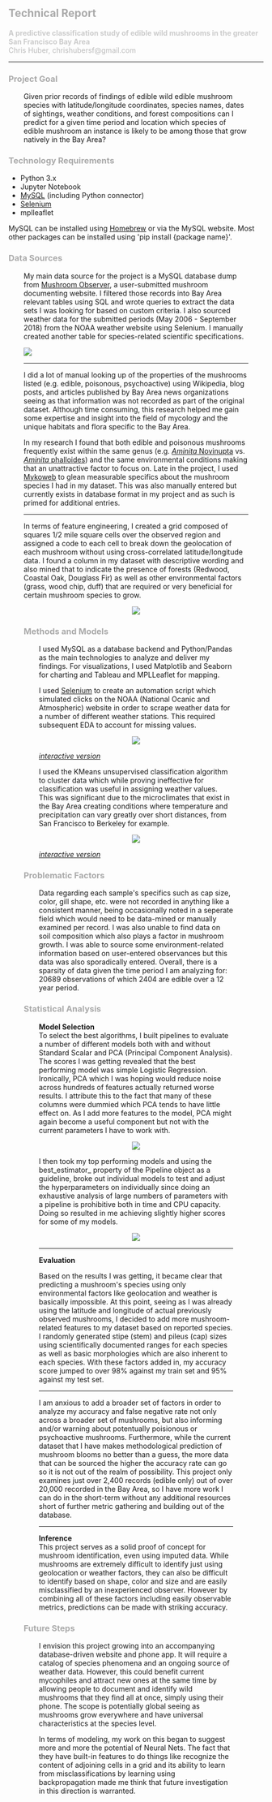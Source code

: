 ## <span style="color:#AAA">Technical Report</span>
<p>
<span style="color:#CCC;"><b>A predictive classification study of edible wild mushrooms in the greater San Francisco Bay Area</b></span><br/>
<span style="color:#BBB">Chris Huber, chrishubersf@gmail.com</span>
</p>

<hr/>

### <span style="color:#AAA">Project Goal</span>
<div style="margin-left: 30px; margin-right: 30px;">
<p>Given prior records of findings of edible wild edible mushroom species with latitude/longitude coordinates, species names, dates of sightings, weather conditions, and forest compositions can I predict for a given time period and location which species of edible mushroom an instance is likely to be among those that grow natively in the Bay Area?</p>
</div>

### <span style="color:#AAA">Technology Requirements</span>
<ul>
	<li>Python 3.x</li>
	<li>Jupyter Notebook</li>
	<li><a href="https://dev.mysql.com">MySQL</a> (including Python connector)</li>
	<li><a href="https://www.seleniumhq.org">Selenium</a></li>
	<li>mplleaflet</li>
</ul>
<p>MySQL can be installed using <a href="https://brew.sh">Homebrew</a> or via the MySQL website. Most other packages can be installed using 'pip install {package name}'.</p>

### <span style="color:#AAA">Data Sources</span>
<div style="margin-left: 30px; margin-right: 30px;">
<p>
My main data source for the project is a MySQL database dump from <a href="https://mushroomobserver.org">Mushroom Observer</a>, a user-submitted mushroom documenting website. I filtered those records into Bay Area relevant tables using SQL and wrote queries to extract the data sets I was looking for based on custom criteria. I also sourced weather data for the submitted periods (May 2006 - September 2018) from the NOAA weather website using Selenium. I manually created another table for species-related scientific specifications.
</p>

<p>
<img src="./images/schema.png">
</p>

<hr/>

<p>
I did a lot of manual looking up of the properties of the mushrooms listed (e.g. edible, poisonous, psychoactive) using Wikipedia, blog posts, and articles published by Bay Area news organizations seeing as that information was not recorded as part of the original dataset. Although time consuming, this research helped me gain some expertise and insight into the field of mycology and the unique habitats and flora specific to the Bay Area.
</p>

<p>In my research I found that both edible and poisonous mushrooms frequently exist within the same genus (e.g. <a href="https://en.wikipedia.org/wiki/Blusher" target="_blank"><i>Aminita</i> Novinupta</a> vs. <a href="https://en.wikipedia.org/wiki/Amanita_phalloides" target="_blank"><i>Aminita</i> phalloides</a>) and the same environmental conditions making that an unattractive factor to focus on. Late in the project, I used <a href="http://www.mykoweb.com">Mykoweb</a> to glean measurable specifics about the mushroom species I had in my dataset. This was also manually entered but currently exists in database format in my project and as such is primed for additional entries.
</p>

<hr/>

<p>
In terms of feature engineering, I created a grid composed of squares 1/2 mile square cells over the observed region and assigned a code to each cell to break down the geolocation of each mushroom without using cross-correlated latitude/longitude data. I found a column in my dataset with descriptive wording and also mined that to indicate the presence of forests (Redwood, Coastal Oak, Douglass Fir) as well as other environmental factors (grass, wood chip, duff) that are required or very beneficial for certain mushroom species to grow.
</p>

<p align="center">
	<img src="./images/mushroom_date_bar.png">
</p>

### <span style="color:#AAA">Methods and Models</span>
<div style="margin-left: 30px; margin-right: 30px;">
<p>I used MySQL as a database backend and Python/Pandas as the main technologies to analyze and deliver my findings. For visualizations, I used Matplotlib and Seaborn for charting and Tableau and MPLLeaflet for mapping.</p>
 
<p>I used <a href="https://www.seleniumhq.org">Selenium</a> to create an automation script which simulated clicks on the NOAA (National Ocanic and Atmospheric) website in order to scrape weather data for a number of different weather stations. This required subsequent EDA to account for missing values.</p>

<p align="center">
	<img src="./images/bay_area_weather.png">
</p>
<p>
<i><a href="https://public.tableau.com/profile/chris.huber#!/vizhome/BayAreaWeatherByMonth/WeatherByMonthByStation?publish=yes" target="_blank">interactive version</a></i>
</p>

<p>I used the KMeans unsupervised classification algorithm to cluster data which while proving ineffective for classification was useful in assigning weather values. This was significant due to the microclimates that exist in the Bay Area creating conditions where temperature and precipitation can vary greatly over short distances, from San Francisco to Berkeley for example.
<p align="center">
	<img src="./images/mush_cluster_map.png">
</p>
<p>
<i><a href="https://public.tableau.com/profile/chris.huber#!/vizhome/EdibleMushroomsByCluster/EdibleMushroomsByCluster?publish=yes" target="_blank">interactive version</a></i>
</p>
</div>

### <span style="color:#AAA">Problematic Factors</span>
<div style="margin-left: 30px; margin-right: 30px;">
<p>Data regarding each sample's specifics such as cap size, color, gill shape, etc. were not recorded in anything like a consistent manner, being occasionally noted in a seperate field which would need to be data-mined or manually examined per record. I was also unable to find data on soil composition which also plays a factor in mushroom growth. I was able to source some environment-related information based on user-entered observances but this data was also sporadically entered. Overall, there is a sparsity of data given the time period I am analyzing for: 20689 observations of which 2404 are edible over a 12 year period.</p>
</div>

### <span style="color:#AAA">Statistical Analysis</span>
<div style="margin-left: 30px; margin-right: 30px;">
<p><b>Model Selection</b><br/>
To select the best algorithms, I built pipelines to evaluate a number of different models both with and without Standard Scalar and PCA (Principal Component Analysis). The scores I was getting revealed that the best performing model was simple Logistic Regression. Ironically, PCA which I was hoping would reduce noise across hundreds of features actually returned worse results. I attribute this to the fact that many of these columns were dummied which PCA tends to have little effect on. As I add more features to the model, PCA might again become a useful component but not with the current parameters I have to work with.
</p>

<p align="center">
<img src="./images/pipeline.png">
</p>

<p>I then took my top performing models and using the best_estimator_ property of the Pipeline object as a guideline, broke out individual models to test and adjust the hyperparameters on individually since doing an exhaustive analysis of large numbers of parameters with a pipeline is prohibitive both in time and CPU capacity. Doing so resulted in me achieving slightly higher scores for some of my models.</p>

<p align="center">
<img src="./images/logreg_after_cm.png">
</p>

<hr/>

<p><b>Evaluation</b><br/>
<p>
Based on the results I was getting, it became clear that predicting a mushroom's species using only environmental factors like geolocation and weather is basically impossible. At this point, seeing as I was already using the latitude and longitude of actual previously observed mushrooms, I decided to add more mushroom-related features to my dataset based on reported species. I randomly generated stipe (stem) and pileus (cap) sizes using scientifically documented ranges for each species as well as basic morphologies which are also inherent to each species. With these factors added in, my accuracy score jumped to over 98% against my train set and 95% against my test set.
</p>

<hr/>

<p>I am anxious to add a broader set of factors in order to analyze my accuracy and false negative rate not only across a broader set of mushrooms, but also informing and/or warning about potentually poisionous or psychoactive mushrooms. Furthermore, while the current dataset that I have makes methodological prediction of mushroom blooms no better than a guess, the more data that can be sourced the higher the accuracy rate can go so it is not out of the realm of possibility. This project only examines just over 2,400 records (edible only) out of over 20,000 recorded in the Bay Area, so I have more work I can do in the short-term without any additional resources short of further metric gathering and building out of the database.
</p>

<hr/>

<p><b>Inference</b><br/>
This project serves as a solid proof of concept for mushroom identification, even using imputed data. While mushrooms are extremely difficult to identify just using geolocation or weather factors, they can also be difficult to identify based on shape, color and size and are easily misclassified by an inexperienced observer. However by combining all of these factors including easily observable metrics, predictions can be made with striking accuracy.
</p>
</div>

### <span style="color:#AAA">Future Steps</span>
<div style="margin-left: 30px; margin-right: 30px;">
<p>
I envision this project growing into an accompanying database-driven website and phone app. It will require a catalog of species phenomena and an ongoing source of weather data. However, this could benefit current mycophiles and attract new ones at the same time by allowing people to document and identify wild mushrooms that they find all at once, simply using their phone. The scope is potentially global seeing as mushrooms grow everywhere and have universal characteristics at the species level.
</p>

<p>
In terms of modeling, my work on this began to suggest more and more the potential of Neural Nets. The fact that they have built-in features to do things like recognize the content of adjoining cells in a grid and its ability to learn from misclassifications by learning using backpropagation made me think that future investigation in this direction is warranted.
</p>
</div>


